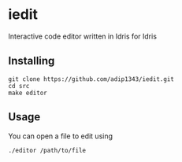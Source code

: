# iedit
Interactive code editor written in Idris for Idris

## Installing
```
git clone https://github.com/adip1343/iedit.git
cd src
make editor
```

## Usage
You can open a file to edit using 
```
./editor /path/to/file
```
